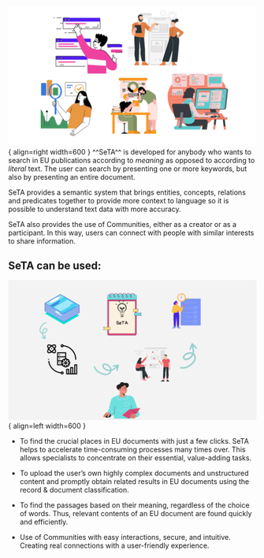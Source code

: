 ![Image title](../img/who_use_it.png){ align=right width=600 }
^^SeTA^^ is developed for anybody who wants to search in EU publications according to *meaning* as opposed to according to *literal* text. The user can search by presenting one or more keywords, but also by presenting an entire document.

SeTA provides a semantic system that brings entities, concepts, relations and predicates together to provide more context to language so it is possible to understand text data with more accuracy.

SeTA also provides the use of Communities, either as a creator or as a participant. In this way, users can connect with people with similar interests to share information.



## SeTA can be used:



![Image title](../img/why-use-it.png){ align=left width=600 }

- To find the crucial places in EU documents with just a few clicks. SeTA helps to accelerate time-consuming processes many times over. This allows specialists to concentrate on their essential, value-adding tasks.

- To upload the user’s own highly complex documents and unstructured content and promptly obtain related results in EU documents using the record & document classification. 

- To find the passages based on their meaning, regardless of the choice of words. Thus, relevant contents of an EU document are found quickly and efficiently.   

-  Use of Communities with easy interactions, secure, and intuitive.  Creating real connections with a user-friendly experience.   
